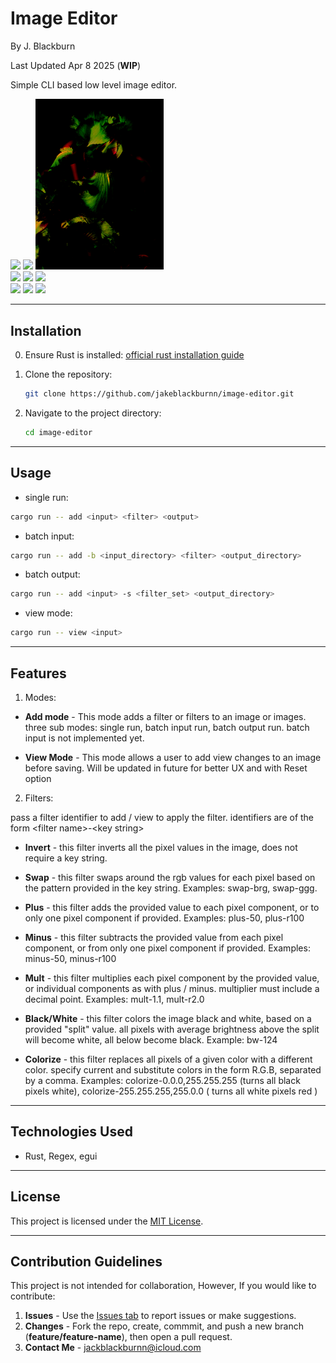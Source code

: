 # Image Editor

By J. Blackburn

Last Updated Apr 8 2025 (**WIP**)

Simple CLI based low level image editor.

<div>
<img src="https://github.com/jakeblackburnn/image-editor/blob/main/out/iris/02.png?raw=true" width="205">
<img src="https://github.com/jakeblackburnn/image-editor/blob/main/out/iris/13.png?raw=true" width="205">
<img src="https://github.com/jakeblackburnn/image-editor/blob/main/out/iris/16.png?raw=true" width="205">
</div>

<div>
<img src="https://github.com/jakeblackburnn/image-editor/blob/main/out/orchid/01.png?raw=true" width="205">
<img src="https://github.com/jakeblackburnn/image-editor/blob/main/out/orchid/02.png?raw=true" width="205">
<img src="https://github.com/jakeblackburnn/image-editor/blob/main/out/orchid/04.png?raw=true" width="205">
</div>

<div>
<img src="https://github.com/jakeblackburnn/image-editor/blob/main/out/rose/03.png?raw=true" width="205">
<img src="https://github.com/jakeblackburnn/image-editor/blob/main/out/rose/04.png?raw=true" width="205">
<img src="https://github.com/jakeblackburnn/image-editor/blob/main/out/rose/05.png?raw=true" width="205">
</div>

***



## Installation

0. Ensure Rust is installed: [official rust installation guide](https://www.rust-lang.org/tools/install)

1. Clone the repository:
   ```bash
   git clone https://github.com/jakeblackburnn/image-editor.git
   ```
2. Navigate to the project directory:
   ```bash
   cd image-editor
   ```

---

## Usage


- single run:

```bash
cargo run -- add <input> <filter> <output>
```

- batch input:

```bash
cargo run -- add -b <input_directory> <filter> <output_directory>
```

- batch output:

```bash
cargo run -- add <input> -s <filter_set> <output_directory>
```

- view mode: 

```bash
cargo run -- view <input>
```

---

## Features

1. Modes:

- **Add mode** - 
This mode adds a filter or filters to an image or images. 
three sub modes: single run, batch input run, batch output run.
batch input is not implemented yet.

- **View Mode** - 
This mode allows a user to add view changes to an image before saving.
Will be updated in future for better UX and with Reset option

2. Filters:

pass a filter identifier to add / view to apply the filter.
identifiers are of the form \<filter name>-\<key string>


- **Invert** -
this filter inverts all the pixel values in the image, does not require a key string. 

- **Swap** -
this filter swaps around the rgb values for each pixel based on the pattern provided in the key string.
Examples: swap-brg, swap-ggg.

- **Plus** -
this filter adds the provided value to each pixel component, or to only one pixel component if provided. 
Examples: plus-50, plus-r100

- **Minus** -
this filter subtracts the provided value from each pixel component, or from only one pixel component if provided. 
Examples: minus-50, minus-r100

- **Mult** -
this filter multiplies each pixel component by the provided value, or individual components as with plus / minus. multiplier must include a decimal point.
Examples: mult-1.1, mult-r2.0

- **Black/White** -
this filter colors the image black and white, based on a provided "split" value. all pixels with average brightness above the split will become white, all below become black.
Example: bw-124

- **Colorize** -
this filter replaces all pixels of a given color with a different color. specify current and substitute colors in the form R.G.B, separated by a comma. Examples: colorize-0.0.0,255.255.255 (turns all black pixels white), colorize-255.255.255,255.0.0 ( turns all white pixels red )

---

## Technologies Used

- Rust, Regex, egui

---

## License

This project is licensed under the [MIT License](LICENSE).

---

## Contribution Guidelines

This project is not intended for collaboration, However, If you would like to contribute:

1. **Issues** - Use the [Issues tab](https://github.com/jakeblackburnn/image-editor/issues) to report issues or make suggestions. 
2. **Changes** - Fork the repo, create, commmit, and push a new branch (**feature/feature-name**), then open a pull request. 
3. **Contact Me** - jackblackburnn@icloud.com

